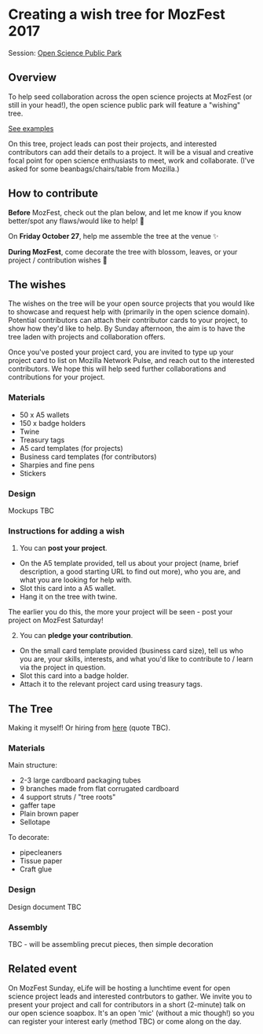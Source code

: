 # Creating a wish tree for MozFest 2017 

Session: [Open Science Public Park](https://github.com/MozillaFoundation/mozfest-program-2017/issues/574)

## Overview

To help seed collaboration across the open science projects at MozFest (or still in your head!), the open science public park will feature a "wishing" tree.

[See examples](https://www.google.co.uk/search?q=wishing+tree&source=lnms&tbm=isch&sa=X&ved=0ahUKEwi338zEjrHWAhXnD8AKHbRSB8MQ_AUICygC&biw=1867&bih=916)

On this tree, project leads can post their projects, and interested contributors can add their details to a project. It will be a visual and creative focal point for open science enthusiasts to meet, work and collaborate. (I've asked for some beanbags/chairs/table from Mozilla.)

## How to contribute

**Before** MozFest, check out the plan below, and let me know if you know better/spot any flaws/would like to help! :hugs:

On **Friday October 27**, help me assemble the tree at the venue :sparkles:

**During MozFest**, come decorate the tree with blossom, leaves, or your project / contribution wishes :tada:

## The wishes

The wishes on the tree will be your open source projects that you would like to showcase and request help with (primarily in the open science domain). Potential contributors can attach their contributor cards to your project, to show how they'd like to help. By Sunday afternoon, the aim is to have the tree laden with projects and collaboration offers.

Once you've posted your project card, you are invited to type up your project card to list on Mozilla Network Pulse, and reach out to the interested contributors. We hope this will help seed further collaborations and contributions for your project.

### Materials

* 50 x A5 wallets
* 150 x badge holders
* Twine
* Treasury tags
* A5 card templates (for projects)
* Business card templates (for contributors)
* Sharpies and fine pens
* Stickers

### Design

Mockups TBC

### Instructions for adding a wish

1. You can **post your project**.

* On the A5 template provided, tell us about your project (name, brief description, a good starting URL to find out more), who you are, and what you are looking for help with.
* Slot this card into a A5 wallet.
* Hang it on the tree with twine.

The earlier you do this, the more your project will be seen - post your project on MozFest Saturday!

2. You can **pledge your contribution**.

* On the small card template provided (business card size), tell us who you are, your skills, interests, and what you'd like to contribute to / learn via the project in question.
* Slot this card into a badge holder.
* Attach it to the relevant project card using treasury tags.

## The Tree

Making it myself! Or hiring from [here](http://www.palmbrokers.com/catalogue/fibreglass-trees-for-hire/cartoon-style-fibreglass-tree) (quote TBC).

### Materials

Main structure:
* 2-3 large cardboard packaging tubes
* 9 branches made from flat corrugated cardboard
* 4 support struts / "tree roots"
* gaffer tape
* Plain brown paper
* Sellotape

To decorate:

* pipecleaners
* Tissue paper
* Craft glue

### Design

Design document TBC

### Assembly

TBC - will be assembling precut pieces, then simple decoration

## Related event

On MozFest Sunday, eLife will be hosting a lunchtime event for open science project leads and interested contrbutors to gather. We invite you to present your project and call for contributors in a short (2-minute) talk on our open science soapbox. It's an open 'mic' (without a mic though!) so you can register your interest early (method TBC) or come along on the day.
